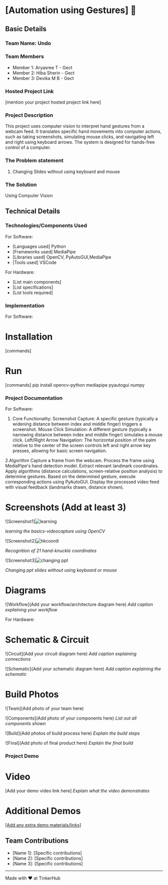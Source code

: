 

# [Automation using Gestures] 🎯


## Basic Details
### Team Name: Undo


### Team Members
- Member 1: Aryasree T - Gect
- Member 2: Hiba Sherin - Gect
- Member 3: Devika M B - Gect

### Hosted Project Link
[mention your project hosted project link here]

### Project Description
This project uses computer vision to interpret hand gestures from a webcam feed. It translates specific hand movements into computer actions, such as taking screenshots, simulating mouse clicks, and navigating left and right using keyboard arrows. The system is designed for hands-free control of a computer.

### The Problem statement
1. Changing Slides without using keyboard and mouse
   

### The Solution
Using Computer Vision

## Technical Details
### Technologies/Components Used
For Software:
- [Languages used] Python
- [Frameworks used] MediaPipe
- [Libraries used] OpenCV, PyAutoGUI,MediaPipe
- [Tools used] VSCode

For Hardware:
- [List main components]
- [List specifications]
- [List tools required]

### Implementation
For Software:
# Installation
[commands]

# Run
[commands] pip install opencv-python mediapipe pyautogui numpy

### Project Documentation
For Software:
1. Core Functionality:
Screenshot Capture: A specific gesture (typically a widening distance between index and middle finger) triggers a screenshot.
Mouse Click Simulation: A different gesture (typically a narrowing distance between index and middle finger) simulates a mouse click.
Left/Right Arrow Navigation: The horizontal position of the palm relative to the center of the screen controls left and right arrow key presses, allowing for basic screen navigation.

2.Algorithm
Capture a frame from the webcam.
Process the frame using MediaPipe's hand detection model.
Extract relevant landmark coordinates.
Apply algorithms (distance calculations, screen-relative position analysis) to determine gestures.
Based on the determined gesture, execute corresponding actions using PyAutoGUI.
Display the processed video feed with visual feedback (landmarks drawn, distance shown).



# Screenshots (Add at least 3)
![Screenshot1]![learning](https://github.com/user-attachments/assets/ca98492e-a0ab-4f59-8b2c-07fcb5178e55)

*learning the basics-videocapture using OpenCV*

![Screenshot2]![hkcoordi](https://github.com/user-attachments/assets/04a20777-d661-487a-a0de-afece2afe26d)

*Recognition of 21 hand-knuckle coordinates*

![Screenshot3]![changing ppt](https://github.com/user-attachments/assets/f8be00e9-a9c4-43d8-9d3f-b981c5b60b8d)

*Changing ppt slides without using keyboard or mouse*

# Diagrams
![Workflow](Add your workflow/architecture diagram here)
*Add caption explaining your workflow*

For Hardware:

# Schematic & Circuit
![Circuit](Add your circuit diagram here)
*Add caption explaining connections*

![Schematic](Add your schematic diagram here)
*Add caption explaining the schematic*

# Build Photos
![Team](Add photo of your team here)


![Components](Add photo of your components here)
*List out all components shown*

![Build](Add photos of build process here)
*Explain the build steps*

![Final](Add photo of final product here)
*Explain the final build*

### Project Demo
# Video
[Add your demo video link here]
*Explain what the video demonstrates*

# Additional Demos
[[Add any extra demo materials/links]](https://drive.google.com/file/d/14tO4MJhocffxQpLa0u1qwuOO7FAEmhkG/view?usp=sharing)


## Team Contributions
- [Name 1]: [Specific contributions]
- [Name 2]: [Specific contributions]
- [Name 3]: [Specific contributions]

---
Made with ❤️ at TinkerHub




